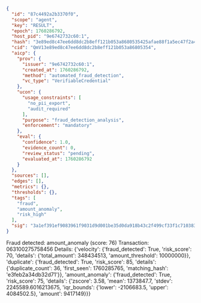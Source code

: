 ```json
{
  "id": "87c4492a2b3370f0",
  "scope": "agent",
  "key": "RESULT",
  "epoch": 1760286792,
  "host_pid": "9e6742732c60:1",
  "hash": "3e89ed8c47ee6dd8dc2b8eff121b053a8680535425afae88f1a5ec47f2a4d2be",
  "cid": "QmV13e89ed8c47ee6dd8dc2b8eff121b053a86805354",
  "aicp": {
    "prov": {
      "issuer": "9e6742732c60:1",
      "created_at": 1760286792,
      "method": "automated_fraud_detection",
      "vc_type": "VerifiableCredential"
    },
    "ucon": {
      "usage_constraints": [
        "no_pii_export",
        "audit_required"
      ],
      "purpose": "fraud_detection_analysis",
      "enforcement": "mandatory"
    },
    "eval": {
      "confidence": 1.0,
      "evidence_count": 0,
      "review_status": "pending",
      "evaluated_at": 1760286792
    }
  },
  "sources": [],
  "edges": [],
  "metrics": {},
  "thresholds": {},
  "tags": [
    "fraud",
    "amount_anomaly",
    "risk_high"
  ],
  "sig": "3a1ef391ef9083961f9031d9d001be35d0da918b43c2f499cf33f1c710383652"
}
```

Fraud detected: amount_anomaly (score: 76)
Transaction: 063100275758456
Details: {'velocity': {'fraud_detected': True, 'risk_score': 70, 'details': {'total_amount': 348434513, 'amount_threshold': 10000000}}, 'duplicate': {'fraud_detected': True, 'risk_score': 85, 'details': {'duplicate_count': 36, 'first_seen': 1760285765, 'matching_hash': 'e3feb2a34db32d71'}}, 'amount_anomaly': {'fraud_detected': True, 'risk_score': 75, 'details': {'zscore': 3.58, 'mean': 1373847.7, 'stdev': 2245589.6016213675, 'iqr_bounds': {'lower': -2106683.5, 'upper': 4084502.5}, 'amount': 9417149}}}